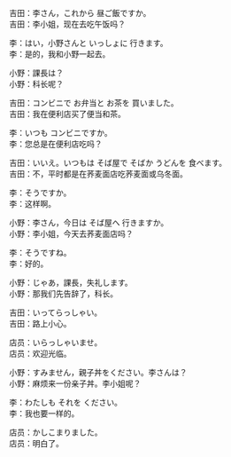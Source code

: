 吉田：李さん，これから 昼ご飯ですか。  
吉田：李小姐，现在去吃午饭吗？  

李：はい，小野さんと いっしょに 行きます。  
李：是的，我和小野一起去。  

小野：課長は？  
小野：科长呢？  

吉田：コンビニで お弁当と お茶を 買いました。  
吉田：我在便利店买了便当和茶。  

李：いつも コンビニですか。  
李：您总是在便利店吃吗？  

吉田：いいえ。いつもは そば屋で そばか うどんを 食べます。  
吉田：不，平时都是在荞麦面店吃荞麦面或乌冬面。  

李：そうですか。  
李：这样啊。  

小野：李さん，今日は そば屋へ 行きますか。  
小野：李小姐，今天去荞麦面店吗？  

李：そうですね。  
李：好的。  

小野：じゃあ，課長，失礼します。  
小野：那我们先告辞了，科长。  

吉田：いってらっしゃい。  
吉田：路上小心。  

店员：いらっしゃいませ。  
店员：欢迎光临。  

小野：すみません，親子丼をください。李さんは？  
小野：麻烦来一份亲子丼。李小姐呢？  

李：わたしも それを ください。  
李：我也要一样的。  

店员：かしこまりました。  
店员：明白了。
